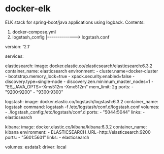 # docker-elk
ELK stack for spring-boot/java applications using logback.
Contents:
1. docker-compose.yml
2. logstash_config
      |--------------> logstash.conf

version: '2.1'

services:

  elasticsearch:
    image: docker.elastic.co/elasticsearch/elasticsearch:6.3.2
    container_name: elasticsearch
    environment:
       - cluster.name=docker-cluster
       - bootstrap.memory_lock=true
       - xpack.security.enabled=false
       - discovery.type=single-node
       - discovery.zen.minimum_master_nodes=1
       - "ES_JAVA_OPTS=-Xms512m -Xmx512m"
    mem_limit: 2g
    ports:
      - "9200:9200"
      - "9300:9300"

  logstash:
    image: docker.elastic.co/logstash/logstash:6.3.2
    container_name: logstash
    command: logstash -f /etc/logstash/conf.d/logstash.conf
    volumes:
     - ./logstash_config:/etc/logstash/conf.d
    ports:
     - "5044:5044"
    links:
     - elasticsearch

  kibana:
    image: docker.elastic.co/kibana/kibana:6.3.2
    container_name: kibana
    environment:
     - ELASTICSEARCH_URL=http://elasticsearch:9200
    ports:
     - "5601:5601"
    links:
     - elasticsearch

volumes:
  esdata1:
      driver: local
